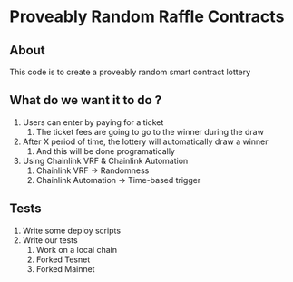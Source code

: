 # Proveably Random Raffle Contracts

## About

This code is to create a proveably random smart contract lottery

## What do we want it to do ?

1. Users can enter by paying for a ticket
    1. The ticket fees are going to go to the winner during the draw
2. After X period of time, the lottery will automatically draw a winner
   1. And this will be done programatically
3. Using Chainlink VRF & Chainlink Automation
    1. Chainlink VRF -> Randomness
    2. Chainlink Automation -> Time-based trigger


## Tests

1. Write some deploy scripts
2. Write our tests
   1. Work on a local chain
   2. Forked Tesnet
   3. Forked Mainnet
   
   